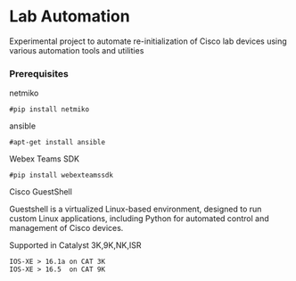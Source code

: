 # Lab Automation

Experimental project to automate re-initialization of Cisco lab devices using various automation tools and utilities


### Prerequisites

netmiko 
```
#pip install netmiko

```

ansible

```
#apt-get install ansible

```

Webex Teams SDK

```
#pip install webexteamssdk

```

Cisco GuestShell

Guestshell is a virtualized Linux-based environment, designed to run custom Linux applications, including Python for automated control and management of Cisco devices.

Supported in Catalyst 3K,9K,NK,ISR

```
IOS-XE > 16.1a on CAT 3K
IOS-XE > 16.5  on CAT 9K
```